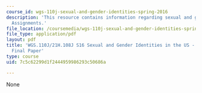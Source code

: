 ```yaml
---
course_id: wgs-110j-sexual-and-gender-identities-spring-2016
description: 'This resource contains information regarding sexual and gender identities:
  Assignments.'
file_location: /coursemedia/wgs-110j-sexual-and-gender-identities-spring-2016/7c5c62299d1f2444959986293c50686a_MITWGS_110JS16_FinalPaper.pdf
file_type: application/pdf
layout: pdf
title: 'WGS.110J/21H.108J S16 Sexual and Gender Identities in the US - Assignments:
  Final Paper'
type: course
uid: 7c5c62299d1f2444959986293c50686a

---
```

None